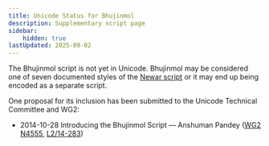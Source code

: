 ```yaml
---
title: Unicode Status for Bhujinmol
description: Supplementary script page
sidebar:
    hidden: true
lastUpdated: 2025-09-02
---
```


The Bhujinmol script is not yet in Unicode. Bhujinmol may be considered one of seven documented styles of the [Newar script](/scrlang/scripts/newa) or it may end up being encoded as a separate script.

[comment]: # (end of intro)

[comment]: # (start of blocks)



[comment]: # (end of blocks)

[comment]: # (start of chars)



[comment]: # (end of chars)

[comment]: # (start of rest)

One proposal for its inclusion has been submitted to the Unicode Technical Committee and WG2:

- 2014-10-28 Introducing the Bhujinmol Script — Anshuman Pandey ([WG2 N4555](https://www.unicode.org/wg2/docs/n4555.pdf), [L2/14-283](http://www.unicode.org/cgi-bin/GetMatchingDocs.pl?L2/14-283))
